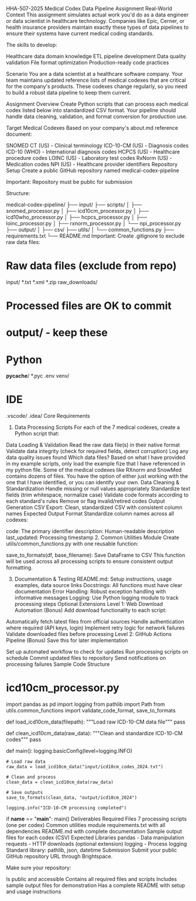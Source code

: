 HHA-507-2025
Medical Codex Data Pipeline Assignment
Real-World Context
This assignment simulates actual work you'd do as a data engineer or data scientist in healthcare technology. Companies like Epic, Cerner, or health insurance providers maintain exactly these types of data pipelines to ensure their systems have current medical coding standards.

The skills to develop:

Healthcare data domain knowledge
ETL pipeline development
Data quality validation
File format optimization
Production-ready code practices

Scenario
You are a data scientist at a healthcare software company. Your team maintains updated reference lists of medical codexes that are critical for the company's products. These codexes change regularly, so you need to build a robust data pipeline to keep them current.

Assignment Overview
Create Python scripts that can process each medical codex listed below into standardized CSV format. Your pipeline should handle data cleaning, validation, and format conversion for production use.

Target Medical Codexes
Based on your company's about.md reference document:

SNOMED CT (US) - Clinical terminology
ICD-10-CM (US) - Diagnosis codes
ICD-10 (WHO) - International diagnosis codes
HCPCS (US) - Healthcare procedure codes
LOINC (US) - Laboratory test codes
RxNorm (US) - Medication codes
NPI (US) - Healthcare provider identifiers
Repository Setup
Create a public GitHub repository named medical-codex-pipeline

Important: Repository must be public for submission

Structure:

medical-codex-pipeline/
├── input/
├── scripts/
│   ├── snomed_processor.py
│   ├── icd10cm_processor.py
│   ├── icd10who_processor.py
│   ├── hcpcs_processor.py
│   ├── loinc_processor.py
│   ├── rxnorm_processor.py
│   └── npi_processor.py
├── output/
│   ├── csv/
├── utils/
│   └── common_functions.py
├── requirements.txt
└── README.md
Important: Create .gitignore to exclude raw data files:

# Raw data files (exclude from repo)
input/
*.txt
*.xml
*.zip
raw_downloads/

# Processed files are OK to commit
# output/ - keep these

# Python
__pycache__/
*.pyc
.env
venv/

# IDE
.vscode/
.idea/
Core Requirements
1. Data Processing Scripts
For each of the 7 medical codexes, create a Python script that:

Data Loading & Validation
Read the raw data file(s) in their native format
Validate data integrity (check for required fields, detect corruption)
Log any data quality issues found
Which data files?
Based on what I have provided in my example scripts, only load the example fize that I have referenced in my python file. Some of the medical codexes like RXnorm and SnowMed contains dozens of files. You have the option of either just working with the one that I have identified, or you can identify your own.
Data Cleaning & Standardization
Handle missing or null values appropriately
Standardize text fields (trim whitespace, normalize case)
Validate code formats according to each standard's rules
Remove or flag invalid/retired codes
Output Generation
CSV Export: Clean, standardized CSV with consistent column names
Expected Output Format
Standardize column names across all codexes:

code: The primary identifier
description: Human-readable description
last_updated: Processing timestamp
2. Common Utilities Module
Create utils/common_functions.py with one reusable function:

save_to_formats(df, base_filename): Save DataFrame to CSV
This function will be used across all processing scripts to ensure consistent output formatting.

3. Documentation & Testing
README.md: Setup instructions, usage examples, data source links
Docstrings: All functions must have clear documentation
Error Handling: Robust exception handling with informative messages
Logging: Use Python logging module to track processing steps
Optional Extensions
Level 1: Web Download Automation (Bonus)
Add download functionality to each script:

Automatically fetch latest files from official sources
Handle authentication where required (API keys, login)
Implement retry logic for network failures
Validate downloaded files before processing
Level 2: GitHub Actions Pipeline (Bonus)
Save this for later implementation

Set up automated workflow to check for updates
Run processing scripts on schedule
Commit updated files to repository
Send notifications on processing failures
Sample Code Structure
# icd10cm_processor.py
import pandas as pd
import logging
from pathlib import Path
from utils.common_functions import validate_code_format, save_to_formats

def load_icd10cm_data(filepath):
    """Load raw ICD-10-CM data file"""
    pass

def clean_icd10cm_data(raw_data):
    """Clean and standardize ICD-10-CM codes"""
    pass

def main():
    logging.basicConfig(level=logging.INFO)
    
    # Load raw data
    raw_data = load_icd10cm_data("input/icd10cm_codes_2024.txt")
    
    # Clean and process
    clean_data = clean_icd10cm_data(raw_data)
    
    # Save outputs
    save_to_formats(clean_data, "output/icd10cm_2024")
    
    logging.info("ICD-10-CM processing completed")

if __name__ == "__main__":
    main()
Deliverables
Required Files
7 processing scripts (one per codex)
Common utilities module
requirements.txt with all dependencies
README.md with complete documentation
Sample output files for each codex (CSV)
Expected Libraries
pandas - Data manipulation
requests - HTTP downloads (optional extension)
logging - Process logging
Standard library: pathlib, json, datetime
Submission
Submit your public GitHub repository URL through Brightspace.

Make sure your repository:

Is public and accessible
Contains all required files and scripts
Includes sample output files for demonstration
Has a complete README with setup and usage instructions
